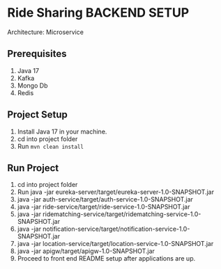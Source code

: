 # Ride Sharing BACKEND SETUP

Architecture: Microservice

## Prerequisites
1. Java 17
2. Kafka
3. Mongo Db
4. Redis

## Project Setup
1. Install Java 17 in your machine.
2. cd into project folder
3. Run `mvn clean install`

## Run Project 
1. cd into project folder
2. Run java -jar eureka-server/target/eureka-server-1.0-SNAPSHOT.jar
3. java -jar auth-service/target/auth-service-1.0-SNAPSHOT.jar
4. java -jar ride-service/target/ride-service-1.0-SNAPSHOT.jar
5. java -jar ridematching-service/target/ridematching-service-1.0-SNAPSHOT.jar
6. java -jar notification-service/target/notification-service-1.0-SNAPSHOT.jar
7. java -jar location-service/target/location-service-1.0-SNAPSHOT.jar
8. java -jar apigw/target/apigw-1.0-SNAPSHOT.jar
9. Proceed to front end README setup after applications are up.